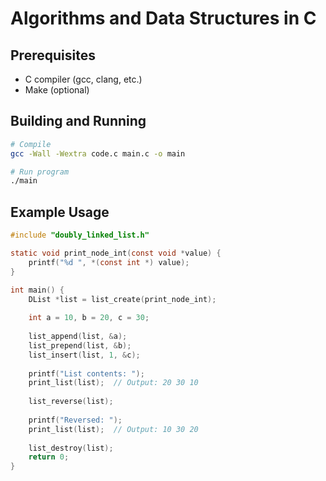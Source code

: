 # Algorithms and Data Structures in C

## Prerequisites

- C compiler (gcc, clang, etc.)
- Make (optional)

## Building and Running

```bash
# Compile
gcc -Wall -Wextra code.c main.c -o main

# Run program
./main
```

## Example Usage

```c
#include "doubly_linked_list.h"

static void print_node_int(const void *value) {
    printf("%d ", *(const int *) value);
}

int main() {
    DList *list = list_create(print_node_int);
    
    int a = 10, b = 20, c = 30;
    
    list_append(list, &a);
    list_prepend(list, &b);
    list_insert(list, 1, &c);
    
    printf("List contents: ");
    print_list(list);  // Output: 20 30 10
    
    list_reverse(list);
    
    printf("Reversed: ");
    print_list(list);  // Output: 10 30 20
    
    list_destroy(list);
    return 0;
}
```